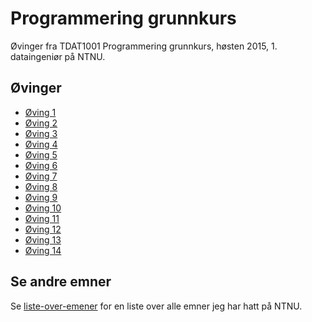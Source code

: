 # Programmering grunnkurs
Øvinger fra TDAT1001 Programmering grunnkurs, høsten 2015, 1. dataingeniør på NTNU.

## Øvinger
- [Øving 1](Øving%2001)
- [Øving 2](Øving%2002)
- [Øving 3](Øving%2003)
- [Øving 4](Øving%2004)
- [Øving 5](Øving%2005)
- [Øving 6](Øving%2006)
- [Øving 7](Øving%2007)
- [Øving 8](Øving%2008)
- [Øving 9](Øving%2009)
- [Øving 10](Øving%2010)
- [Øving 11](Øving%2011)
- [Øving 12](Øving%2012)
- [Øving 13](Øving%2013)
- [Øving 14](Øving%2014)

## Se andre emner
Se [liste-over-emener](https://github.com/Knutakir/liste-over-emner) for en liste over alle emner jeg har hatt på NTNU.
